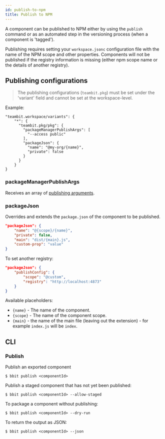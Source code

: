 ```yaml
---
id: publish-to-npm
title: Publish to NPM
---
```


A component can be published to NPM either by using the `publish` command or as an automated step in the versioning process (when a component is 'tagged').

Publishing requires setting your `workspace.jsonc` configuration file with the name of the NPM scope and other properties. Components will not be published if the registry information is missing (either npm scope name or the details of another registry).
## Publishing configurations
> The publishing configurations (`teambit.pkg`) must be set under the 'variant' field and cannot be set at the workspace-level.

Example:

```jsonc
"teambit.workspace/variants": {
    "*": {
      "teambit.pkg/pkg": {
        "packageManagerPublishArgs": [
          "--access public"
        ],
        "packageJson": {
          "name": "@my-org/{name}",
          "private": false
        }
      }
    }
}
```
### packageManagerPublishArgs

Receives an array of [publishing arguments](https://docs.npmjs.com/cli/v6/commands/npm-publish).

### packageJson
Overrides and extends the `package.json` of the component to be published.

```json
"packageJson": {
    "name": "@{scope}/{name}",
    "private": false,
    "main": "dist/{main}.js",
    "custom-prop": "value"
}
```

To set another registry:

```json
"packageJson": {
    "publishConfig": {
        "scope": "@custom",
        "registry": "http://localhost:4873"
    }
}
```

Available placeholders:

* `{name}` - The name of the component.
* `{scope}` - The name of the component scope.
* `{main}` - the name of the main file (leaving out the extension) - for example `index.js` will be `index`.

## CLI
### Publish

Publish an exported component
```shell
$ bbit publish <componentId>
```
Publish a staged component that has not yet been published:
```shell
$ bbit publish <componentId> --allow-staged
```

To package a component without publishing:
```shell
$ bbit publish <componentId> --dry-run
```

To return the output as JSON:

```shell
$ bbit publish <componentId> --json
```